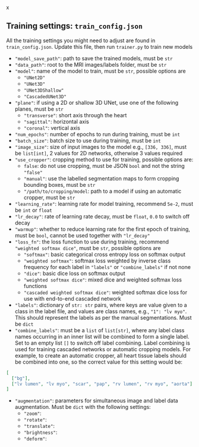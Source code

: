 x

## Training settings: `train_config.json`

All the training settings you might need to adjust are found in `train_config.json`. Update this file, then run `trainer.py` to train new models 

* `"model_save_path"`: path to save the trained models, must be `str`
* `"data_path"`: root to the MRI images/labels folder, must be `str`
* `"model"`: name of the model to train, must be `str`, possible options are
  * `"UNet2D"`
  * `"UNet3D"`
  * `"UNet3DShallow"`
  * `"CascadedUNet3D"`   
* `"plane"`: if using a 2D or shallow 3D UNet, use one of the following planes, must be `str`
  * `"transverse"`: short axis through the heart 
  * `"sagittal"`: horizontal axis 
  * `"coronal"`: vertical axis 
* `"num_epochs"`: number of epochs to run during training, must be `int`
* `"batch_size"`: batch size to use during training, must be `int`
* `"image_size"`: size of input images to the model e.g., `[336, 336]`, must be `list[int]`, 2 values for 2D networks, otherwise 3 values required 
* `"use_cropper"`: cropping method to use for training, possible options are:
  * `false`: do not use cropping, must be JSON `bool` and not the string `"false"`
  * `"manual"`: use the labelled segmentation maps to form cropping bounding boxes, must be `str`
  * `"/path/to/cropping/model`: path to a model if using an automatic cropper, must be `str`
* `"learning_rate"`: learning rate for model training, recommend `5e-2`, must be `int` or `float`
* `"lr_decay"`: rate of learning rate decay, must be `float`, `0.0` to switch off decay
* `"warmup"`: whether to reduce learning rate for the first epoch of training, must be `bool`, cannot be used together with `"lr_decay"` 
* `"loss_fn"`: the loss function to use during training, recommend `"weighted softmax dice"`, must be `str`, possible options are
  * `"softmax"`: basic categorical cross entropy loss on softmax output  
  * `"weighted softmax"`: softmax loss weighted by inverse class frequency for each label in `"labels"` or `"combine_labels"` if not none 
  * `"dice"`: basic dice loss on softmax output 
  * `"weighted softmax dice"`: mixed dice and weighted softmax loss functions 
  * `"cascaded weighted softmax dice"`: weighted softmax dice loss for use with end-to-end cascaded network 
* `"labels"`: dictionary of `str: str` pairs, where keys are value given to a class in the label file, and values are class names, e.g., `"1": "lv myo"`. This should represent the labels as per the manual segmentations. Must be `dict`
* `"combine_labels"`: must be a `list` of `list[str]`, where any label class names occurring in an inner list will be combined to form a single label. Set to an empty list `[]` to switch off label combining. Label combining is used for training cascaded networks or automatic cropping models. For example, to create an automatic cropper, all heart tissue labels should be combined into one, so the correct value for this setting would be: 
```json
[
  ["bg"],
  ["lv lumen", "lv myo", "scar", "pap", "rv lumen", "rv myo", "aorta"]
]
```
* `"augmentation"`: parameters for simultaneous image and label data augmentation. Must be `dict` with the following settings: 
  * `"zoom"`: 
  * `"rotate"`: 
  * `"translate"`: 
  * `"brightness"`: 
  * `"deform"`: 
